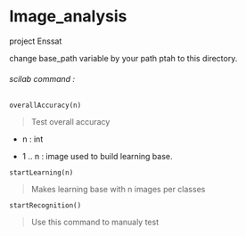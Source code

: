 # Image_analysis
project Enssat 

change base_path variable by your path ptah to this directory.

###### scilab command : 

```
overallAccuracy(n)
```
>Test overall accuracy 

  - n : int 
  
  - 1 .. n : image used to build learning base. 

```
startLearning(n)
```
>Makes learning base with n images per classes

```
startRecognition()
```
>Use this command to manualy test
